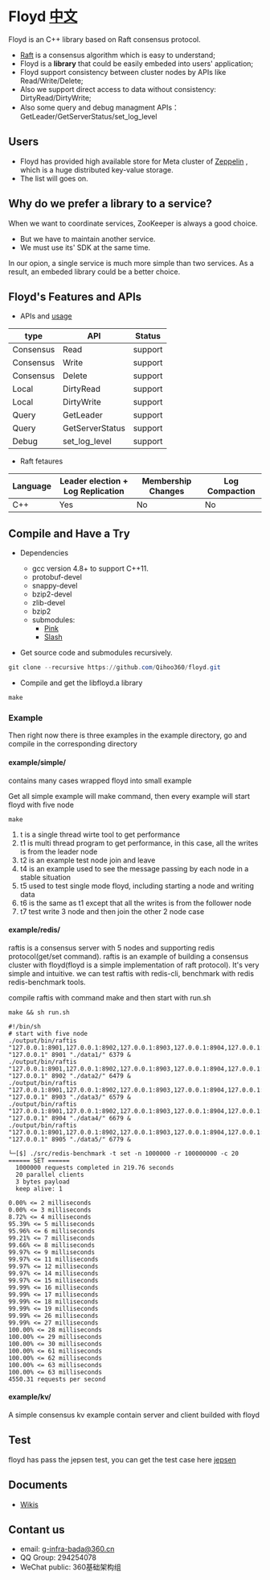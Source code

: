 # Floyd [中文](https://github.com/Qihoo360/floyd/blob/master/README_CN.md)

Floyd is an C++ library based on Raft consensus protocol. 

* [Raft](https://raft.github.io/) is a consensus algorithm  which is easy to understand;
* Floyd is a **library** that could be easily embeded into users' application; 
* Floyd support consistency between cluster nodes by APIs like Read/Write/Delete; 
* Also we support direct access to data without consistency: DirtyRead/DirtyWrite;
* Also some query and debug managment APIs： GetLeader/GetServerStatus/set_log_level

## Users

* Floyd has provided high available store for Meta cluster of [Zeppelin](https://github.com/Qihoo360/zeppelin) , which is a huge distributed key-value storage.
* The list will goes on.

## Why do we prefer a library to a service?

When we want to coordinate services, ZooKeeper is always a good choice. 
* But we have to maintain another service.
* We must use its' SDK at the same time. 

In our opion, a single service is much more simple than two services. As a result, an embeded library could be a better choice.   


## Floyd's Features and APIs

* APIs and [usage](https://github.com/Qihoo360/floyd/wiki/API%E4%BB%8B%E7%BB%8D%E4%B8%8E%E4%BD%BF%E7%94%A8)

| type      | API             | Status  |
| --------- | --------------- | ------- |
| Consensus | Read            | support |
| Consensus | Write           | support |
| Consensus | Delete          | support |
| Local     | DirtyRead       | support |
| Local     | DirtyWrite      | support |
| Query     | GetLeader       | support |
| Query     | GetServerStatus | support |
| Debug     | set_log_level   | support |

* Raft fetaures

| Language | Leader election + Log Replication | Membership Changes | Log Compaction |
| -------- | --------------------------------- | ------------------ | -------------- |
| C++      | Yes                               | No                 | No             |


## Compile and Have a Try

* Dependencies
    - gcc version 4.8+ to support C++11.
    - protobuf-devel
    - snappy-devel
    - bzip2-devel
    - zlib-devel
    - bzip2
    - submodules:
        - [Pink](https://github.com/Qihoo360/pink)
        - [Slash](https://github.com/Qihoo360/slash)


* Get source code and submodules recursively.
```powershell
git clone --recursive https://github.com/Qihoo360/floyd.git
```
* Compile and get the libfloyd.a library
```
make
```

### Example

Then right now there is three examples in the example directory, go and compile in the corresponding directory

####  example/simple/

contains many cases wrapped floyd into small example

Get all simple example will make command, then every example will start floyd with five node

```
make
```

1. t is a single thread wirte tool to get performance
2. t1 is multi thread program to get performance, in this case, all the writes is from the leader node
3. t2 is an example test node join and leave
4. t4 is an example used to see the message passing by each node in a stable situation
5. t5 used to test single mode floyd, including starting a node and writing data
6. t6 is the same as t1 except that all the writes is from the follower node
7. t7 test write 3 node and then join the other 2 node case

#### example/redis/

raftis is a consensus server with 5 nodes and supporting redis protocol(get/set command). raftis is an example of building a consensus cluster with floyd(floyd is a simple implementation of raft protocol). It's very simple and intuitive. we can test raftis with redis-cli, benchmark with redis redis-benchmark tools. 

compile raftis with command make and then start with run.sh

```
make && sh run.sh
```

```
#!/bin/sh
# start with five node
./output/bin/raftis "127.0.0.1:8901,127.0.0.1:8902,127.0.0.1:8903,127.0.0.1:8904,127.0.0.1:8905" "127.0.0.1" 8901 "./data1/" 6379 &
./output/bin/raftis "127.0.0.1:8901,127.0.0.1:8902,127.0.0.1:8903,127.0.0.1:8904,127.0.0.1:8905" "127.0.0.1" 8902 "./data2/" 6479 &
./output/bin/raftis "127.0.0.1:8901,127.0.0.1:8902,127.0.0.1:8903,127.0.0.1:8904,127.0.0.1:8905" "127.0.0.1" 8903 "./data3/" 6579 &
./output/bin/raftis "127.0.0.1:8901,127.0.0.1:8902,127.0.0.1:8903,127.0.0.1:8904,127.0.0.1:8905" "127.0.0.1" 8904 "./data4/" 6679 &
./output/bin/raftis "127.0.0.1:8901,127.0.0.1:8902,127.0.0.1:8903,127.0.0.1:8904,127.0.0.1:8905" "127.0.0.1" 8905 "./data5/" 6779 &
```


```
└─[$] ./src/redis-benchmark -t set -n 1000000 -r 100000000 -c 20
====== SET ======
  1000000 requests completed in 219.76 seconds
  20 parallel clients
  3 bytes payload
  keep alive: 1

0.00% <= 2 milliseconds
0.00% <= 3 milliseconds
8.72% <= 4 milliseconds
95.39% <= 5 milliseconds
95.96% <= 6 milliseconds
99.21% <= 7 milliseconds
99.66% <= 8 milliseconds
99.97% <= 9 milliseconds
99.97% <= 11 milliseconds
99.97% <= 12 milliseconds
99.97% <= 14 milliseconds
99.97% <= 15 milliseconds
99.99% <= 16 milliseconds
99.99% <= 17 milliseconds
99.99% <= 18 milliseconds
99.99% <= 19 milliseconds
99.99% <= 26 milliseconds
99.99% <= 27 milliseconds
100.00% <= 28 milliseconds
100.00% <= 29 milliseconds
100.00% <= 30 milliseconds
100.00% <= 61 milliseconds
100.00% <= 62 milliseconds
100.00% <= 63 milliseconds
100.00% <= 63 milliseconds
4550.31 requests per second
```
#### example/kv/

A simple consensus kv example contain server and client builded with floyd

## Test
floyd has pass the jepsen test, you can get the test case here
[jepsen](https://github.com/gaodq/jepsen)

## Documents
* [Wikis](https://github.com/Qihoo360/floyd/wiki)

## Contant us

* email: g-infra-bada@360.cn
* QQ Group: 294254078
* WeChat public: 360基础架构组 
